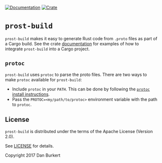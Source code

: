 [![Documentation](https://docs.rs/prost-build/badge.svg)](https://docs.rs/prost-build/)
[![Crate](https://img.shields.io/crates/v/prost-build.svg)](https://crates.io/crates/prost-build)

# `prost-build`

`prost-build` makes it easy to generate Rust code from `.proto` files as part of
a Cargo build. See the crate [documentation](https://docs.rs/prost-build/) for examples
of how to integrate `prost-build` into a Cargo project.

## `protoc`

`prost-build` uses `protoc` to parse the proto files. There are two ways to make `protoc`
available for `prost-build`:

* Include `protoc` in your `PATH`. This can be done by following the [`protoc` install instructions].
* Pass the `PROTOC=<my/path/to/protoc>` environment variable with the path to
  `protoc`.

[`protoc` install instructions]: https://github.com/protocolbuffers/protobuf#protocol-compiler-installation

## License

`prost-build` is distributed under the terms of the Apache License (Version 2.0).

See [LICENSE](../LICENSE) for details.

Copyright 2017 Dan Burkert
